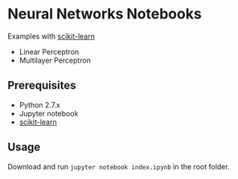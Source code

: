 # Neural Networks Notebooks

Examples with [scikit-learn](http://scikit-learn.org/stable/)

* Linear Perceptron
* Multilayer Perceptron

## Prerequisites

* Python 2.7.x
* Jupyter notebook
* [scikit-learn](http://scikit-learn.org/stable/install.html#installing-the-latest-release)

## Usage

Download and run `jupyter notebook index.ipynb` in the root folder.

